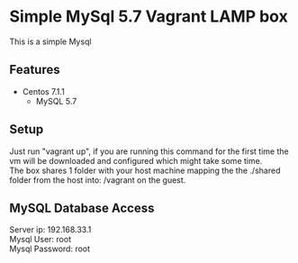 # Simple MySql 5.7 Vagrant LAMP box
This is a simple Mysql

## Features
- Centos 7.1.1
    - MySQL 5.7

## Setup
Just run "vagrant up", if you are running this command for the first time the vm will be downloaded and configured which might take some time.  
The box shares 1 folder with your host machine mapping the the ./shared folder from the host into: /vagrant on the guest.

## MySQL Database Access
Server ip: 192.168.33.1  
Mysql User: root  
Mysql Password: root  
